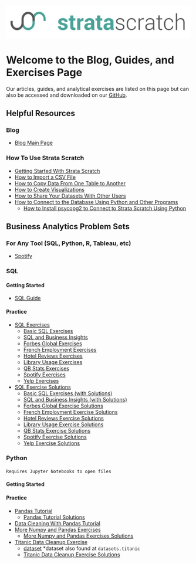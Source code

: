 [![strata scratch](assets/sslogo.jpg)](https://stratascratch.com)
# Welcome to the Blog, Guides, and Exercises Page

Our articles, guides, and analytical exercises are listed on this page but can also be accessed and downloaded on our [GitHub](https://github.com/stratascratch). 

## Helpful Resources

### Blog
- [Blog Main Page](https://blog.stratascratch.com/)

### How To Use Strata Scratch

- [Getting Started With Strata Scratch](https://github.com/stratascratch/stratascratch.github.io/blob/master/guides/getting-started-with-stratascratch/getting-started-with-stratascratch.md)
- [How to Import a CSV File](https://github.com/stratascratch/stratascratch.github.io/blob/master/guides/how-to-import-csv-file/how-to-import-csv-file.md)
- [How to Copy Data From One Table to Another](https://github.com/stratascratch/stratascratch.github.io/blob/master/guides/how-to-copy-data-from-one-table-to-another/how-to-copy-data-from-one-table-to-another.md)
- [How to Create Visualizations](https://github.com/stratascratch/stratascratch.github.io/blob/master/guides/how-to-create-visualizations/how-to-create-visualizations.md)
- [How to Share Your Datasets With Other Users](https://github.com/stratascratch/stratascratch.github.io/blob/master/guides/how-to-share-your-datasets-with-other-users/how-to-share-your-datasets-with-other-users.md)
- [How to Connect to the Database Using Python and Other Programs](https://github.com/stratascratch/stratascratch.github.io/blob/master/guides/how-to-connect-to-the-database-using-python-and-other-programs/how-to-connect-to-the-database-using-python-and-other-programs.md)
  - [How to Install psycopg2 to Connect to Strata Scratch Using Python](https://github.com/stratascratch/stratascratch.github.io/blob/master/guides/how-to-connect-to-the-database-using-python-and-other-programs/how-to-install-psycopg2-to-connect-to-strata-scratch-using-python.md)

## Business Analytics Problem Sets
### For Any Tool (SQL, Python, R, Tableau, etc)
- [Spotify](https://github.com/stratascratch/stratascratch.github.io/tree/master/Data%20Analytics%20Case%20Studies/Spotify.md)

### SQL
#### Getting Started
- [SQL Guide](https://github.com/stratascratch/stratascratch.github.io/blob/master/guides/sql-guide/sql-guide.md)

#### Practice
- [SQL Exercises](https://github.com/stratascratch/stratascratch.github.io/tree/master/SQL%20Exercises)
  - [Basic SQL Exercises](https://github.com/stratascratch/stratascratch.github.io/blob/master/SQL%20Exercises/Exercises/basic-sql-exercises.md)
  - [SQL and Business Insights](https://github.com/stratascratch/stratascratch.github.io/blob/master/SQL%20Exercises/Exercises/sql-and-business-insights.md)
  - [Forbes Global Exercises](https://github.com/stratascratch/stratascratch.github.io/blob/master/SQL%20Exercises/Exercises/forbes-global-exercises.md)
  - [French Employment Exercises](https://github.com/stratascratch/stratascratch.github.io/blob/master/SQL%20Exercises/Exercises/french-employment-exercises.md)
  - [Hotel Reviews Exercises](https://github.com/stratascratch/stratascratch.github.io/blob/master/SQL%20Exercises/Exercises/hotel-reviews-exercises.md)
  - [Library Usage Exercises](https://github.com/stratascratch/stratascratch.github.io/blob/master/SQL%20Exercises/Exercises/library-usage-exercises.md)
  - [QB Stats Exercises](https://github.com/stratascratch/stratascratch.github.io/blob/master/SQL%20Exercises/Exercises/qbstats-1996-2016-exercises.md)
  - [Spotify Exercises](https://github.com/stratascratch/stratascratch.github.io/blob/master/SQL%20Exercises/Exercises/spotify-exercises.md)
  - [Yelp Exercises](https://github.com/stratascratch/stratascratch.github.io/blob/master/SQL%20Exercises/Exercises/yelp-exercises.md)
- [SQL Exercise Solutions](https://github.com/stratascratch/stratascratch.github.io/tree/master/SQL%20Exercises/Solutions)
  - [Basic SQL Exercises (with Solutions)](https://github.com/stratascratch/stratascratch.github.io/blob/master/SQL%20Exercises/Solutions/basic-sql-exercises-with-solutions.md)
  - [SQL and Business Insights (with Solutions)](https://github.com/stratascratch/stratascratch.github.io/blob/master/SQL%20Exercises/Solutions/sql-and-business-insights-with-solutions.md)
  - [Forbes Global Exercise Solutions](https://github.com/stratascratch/stratascratch.github.io/blob/master/SQL%20Exercises/Solutions/forbes-global-exercise-solutions.md)
  - [French Employment Exercise Solutions](https://github.com/stratascratch/stratascratch.github.io/blob/master/SQL%20Exercises/Solutions/french-employment-exercise-solutions.md)
  - [Hotel Reviews Exercise Solutions](https://github.com/stratascratch/stratascratch.github.io/blob/master/SQL%20Exercises/Solutions/hotel-reviews-exercise-solutions.md)
  - [Library Usage Exercise Solutions](https://github.com/stratascratch/stratascratch.github.io/blob/master/SQL%20Exercises/Solutions/library-usage-exercise-solutions.md)
  - [QB Stats Exercise Solutions](https://github.com/stratascratch/stratascratch.github.io/blob/master/SQL%20Exercises/Solutions/qbstats-1996-2016-exercise-solutions.md)
  - [Spotify Exercise Solutions](https://github.com/stratascratch/stratascratch.github.io/blob/master/SQL%20Exercises/Solutions/spotify-exercise-solutions.md)
  - [Yelp Exercise Solutions](https://github.com/stratascratch/stratascratch.github.io/blob/master/SQL%20Exercises/Solutions/yelp-exercise-solutions.md)

### Python 
`Requires Jupyter Notebooks to open files`
#### Getting Started

#### Practice
- [Pandas Tutorial](https://github.com/stratascratch/stratascratch.github.io/tree/master/Python%20Primer/Pandas%20Tutorial.ipynb) 
  - [Pandas Tutorial Solutions](https://github.com/stratascratch/stratascratch.github.io/tree/master/Python%20Primer/Pandas%20Tutorial%20Solutions.ipynb)
- [Data Cleaning With Pandas Tutorial](https://github.com/stratascratch/stratascratch.github.io/tree/master/Python%20Primer/Data%20Cleaning%20with%20Pandas%20Tutorial.ipynb)
- [More Numpy and Pandas Exercises](https://github.com/stratascratch/stratascratch.github.io/tree/master/Python%20Primer/More%20Numpy%20and%20Pandas%20Exercises.ipynb)
  - [More Numpy and Pandas Exercises Solutions](https://github.com/stratascratch/stratascratch.github.io/tree/master/Python%20Primer/More%20Numpy%20and%20Pandas%20Exercise%20Solutions.ipynb)
- [Titanic Data Cleanup Exercise](https://github.com/stratascratch/stratascratch.github.io/tree/master/Python%20Primer/Titanic%20Data%20Cleanup%20Exercise.ipynb)
  - [dataset](https://github.com/stratascratch/stratascratch.github.io/tree/master/Python%20Primer/titanic.csv) *dataset also found at `datasets.titanic`
  - [Titanic Data Cleanup Exercise Solutions](https://github.com/stratascratch/stratascratch.github.io/tree/master/Python%20Primer/Titanic%20Data%20Cleanup%20Exercise%20Solutions.ipynb)
